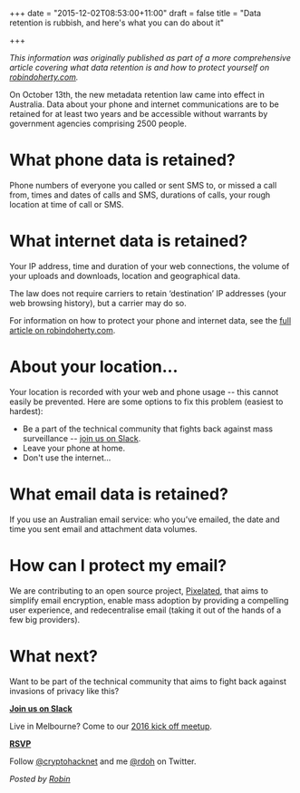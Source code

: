 +++
date = "2015-12-02T08:53:00+11:00"
draft = false
title = "Data retention is rubbish, and here's what you can do about it"

+++

*This information was originally published as part of a more comprehensive article covering what data retention is and how to protect yourself on [robindoherty.com](http://robindoherty.com/2015/10/07/your-digital-privacy-ends-this-time-next-week.html).*

On October 13th, the new metadata retention law came into effect in Australia.  Data about your phone and internet communications are to be retained for at least two years and be accessible without warrants by government agencies comprising 2500 people.

# What phone data is retained?
Phone numbers of everyone you called or sent SMS to, or missed a call from, times and dates of calls and SMS, durations of calls, your rough location at time of call or SMS.

# What internet data is retained?
Your IP address, time and duration of your web connections, the volume of your uploads and downloads, location and geographical data.  

The law does not require carriers to retain ‘destination’ IP addresses (your web browsing history), but a carrier may do so.

For information on how to protect your phone and internet data, see the [full article on robindoherty.com](http://robindoherty.com/2015/10/07/your-digital-privacy-ends-this-time-next-week.html).

# About your location...
Your location is recorded with your web and phone usage -- this cannot easily be prevented. Here are some options to fix this problem (easiest to hardest):

 - Be a part of the technical community that fights back against mass surveillance -- [join us on Slack](https://cryptohack.herokuapp.com).
 - Leave your phone at home.
 - Don't use the internet...

# What email data is retained?

If you use an Australian email service: who you’ve emailed, the date and time you sent email and attachment data volumes.

# How can I protect my email?
We are contributing to an open source project, [Pixelated](https://pixelated-project.org), that aims to simplify email encryption, enable mass adoption by providing a compelling user experience, and redecentralise email (taking it out of the hands of a few big providers). 

# What next?

Want to be part of the technical community that aims to fight back against invasions of privacy like this?  

<p class="center"><a class="button" href="https://cryptohack.herokuapp.com/"><strong>Join us on Slack</strong></a></p>

Live in Melbourne? Come to our [2016 kick off meetup](http://www.meetup.com/cryptohack-melbourne/events/227170695/).

<p class="center"><a class="button" href="http://www.meetup.com/cryptohack-melbourne/events/227170695/"><strong>RSVP</strong></a></p>

Follow [@cryptohacknet](https://twitter.com/cryptohacknet) and me [@rdoh](https://twitter.com/rdoh) on Twitter. 


*Posted by [Robin](http://robindoherty.com)*
